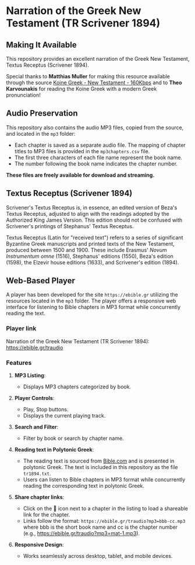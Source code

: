 # Narration of the Greek New Testament (TR Scrivener 1894)

## Making It Available

This repository provides an excellent narration of the Greek New Testament, Textus Receptus (Scrivener 1894).

Special thanks to **Matthias Muller** for making this resource available through the source [Koine Greek - New Testament - 160Kbps](https://www.dropbox.com/scl/fo/8otyd8t31blrz767siyah/AEzVIjYgZ3gqXW5XyNY2pKI?rlkey=oyhm1bgrzma401w5he461j5tm&e=1) and to **Theo Karvounakis** for reading the Koine Greek with a modern Greek pronunciation!

## Audio Preservation

This repository also contains the audio MP3 files, copied from the source, and located in the `mp3` folder:

- Each chapter is saved as a separate audio file. The mapping of chapter titles to MP3 files is provided in the `mp3chapters.csv` file.
- The first three characters of each file name represent the book name.
- The number following the book name indicates the chapter number.

**These files are freely available for download and streaming.**

## Textus Receptus (Scrivener 1894)

Scrivener's Textus Receptus is, in essence, an edited version of Beza's Textus Receptus, adjusted to align with the readings adopted by the Authorized King James Version. This edition should not be confused with Scrivener's printings of Stephanus' Textus Receptus.

Textus Receptus (Latin for "received text") refers to a series of significant Byzantine Greek manuscripts and printed texts of the New Testament, produced between 1500 and 1900. These include Erasmus' *Novum Instrumentum omne* (1516), Stephanus' editions (1550), Beza's edition (1598), the Elzevir house editions (1633), and Scrivener's edition (1894).

## Web-Based Player

A player has been developed for the site `https://ebible.gr` utilizing the resources located in the `mp3` folder. The player offers a responsive web interface for listening to Bible chapters in MP3 format while concurrently reading the text.

### Player link

Narration of the Greek New Testament (TR Scrivener 1894): <a href="https://ebible.gr/traudio" target="_blank">https://ebible.gr/traudio</a>

### Features
1. **MP3 Listing**:
   - Displays MP3 chapters categorized by book.
     
2. **Player Controls**:
   - Play, Stop buttons.
   - Displays the current playing track.

3. **Search and Filter**:
   - Filter by book or search by chapter name.

4. **Reading text in Polytonic Greek**:  
   - The reading text is sourced from <a href="https://www.bible.com/bible/183/MAT.1.TR1894" target="_blank">Bible.com</a> and is presented in polytonic Greek. The text is included in this repository as the file `tr1894.txt`.
   - Users can listen to Bible chapters in MP3 format while concurrently reading the corresponding text in polytonic Greek.
     
5. **Share chapter links**:
   - Click on the 🔗 icon next to a chapter in the listing to load a shareable link for the chapter.
   - Links follow the format: `https://ebible.gr/traudio?mp3=bbb-cc.mp3` where bbb is the short book name and cc is the chapter number (e.g., https://ebible.gr/traudio?mp3=mat-1.mp3).

6. **Responsive Design**:
   - Works seamlessly across desktop, tablet, and mobile devices.
  
     



